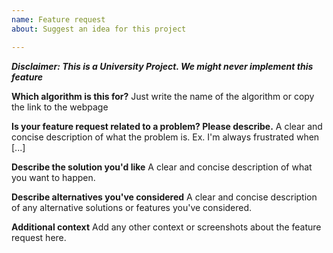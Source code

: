 ```yaml
---
name: Feature request
about: Suggest an idea for this project

---
```


***Disclaimer: This is a University Project. We might never implement this feature***

**Which algorithm is this for?**
Just write the name of the algorithm or copy the link to the webpage

**Is your feature request related to a problem? Please describe.**
A clear and concise description of what the problem is. Ex. I'm always frustrated when [...]

**Describe the solution you'd like**
A clear and concise description of what you want to happen.

**Describe alternatives you've considered**
A clear and concise description of any alternative solutions or features you've considered.

**Additional context**
Add any other context or screenshots about the feature request here.
